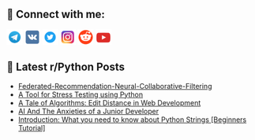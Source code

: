 ## 🔎 Connect with me:
[<img src="https://github.com/bullbesh/bullbesh/blob/main/images/Telegram.png" width="32" height="32" />](https://t.me/bullbesh)
[<img src="https://github.com/bullbesh/bullbesh/blob/main/images/VK.png" width="32" height="32" />](https://vk.com/bullbesh)
[<img src="https://github.com/bullbesh/bullbesh/blob/main/images/Twitter.png" width="32" height="32" />](https://twitter.com/bullbesh1)
[<img src="https://github.com/bullbesh/bullbesh/blob/main/images/Instagram.png" width="32" height="32" />](https://www.instagram.com/bullbesh)
[<img src="https://github.com/bullbesh/bullbesh/blob/main/images/Reddit.png" width="32" height="32" />](https://www.reddit.com/user/bullbesh)
[<img src="https://github.com/bullbesh/bullbesh/blob/main/images/YouTube.png" width="32" height="32" />](https://www.youtube.com/channel/UCtfjRs6uzgq5mfm8S06WTcg)

## 📕 Latest r/Python Posts
<!-- BLOG-POST-LIST:START -->
- [Federated-Recommendation-Neural-Collaborative-Filtering](https://www.reddit.com/r/Python/comments/12ko8f5/federatedrecommendationneuralcollaborativefilterin/)
- [A Tool for Stress Testing using Python](https://www.reddit.com/r/Python/comments/12knpor/a_tool_for_stress_testing_using_python/)
- [A Tale of Algorithms: Edit Distance in Web Development](https://www.reddit.com/r/Python/comments/12kmdbr/a_tale_of_algorithms_edit_distance_in_web/)
- [AI And The Anxieties of a Junior Developer](https://www.reddit.com/r/Python/comments/12kjqir/ai_and_the_anxieties_of_a_junior_developer/)
- [Introduction: What you need to know about Python Strings [Beginners Tutorial]](https://www.reddit.com/r/Python/comments/12ki1jf/introduction_what_you_need_to_know_about_python/)
<!-- BLOG-POST-LIST:END -->
